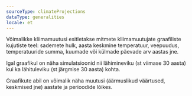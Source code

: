 ```yaml
---
sourceType: climateProjections
dataType: generalities
locale: et
---
```


Võimalikke kliimamuutusi esitletakse mitmete kliimamuutujate graafiliste
kujutiste teel: sademete hulk, aasta keskmine temperatuur, veepuudus,
temperatuuride summa, kuumade või külmade päevade arv aastas jne.

Igal graafikul on näha simulatsioonid nii lähimineviku (st viimase 30 aasta)
kui ka lähituleviku (st järgmise 30 aasta) kohta.

Graafikute abil on võimalik näha muutusi (äärmuslikud väärtused, keskmised jne)
aastate ja perioodide lõikes.